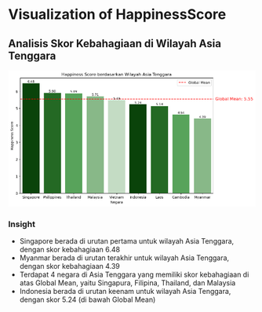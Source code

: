 # Visualization of HappinessScore

## Analisis Skor Kebahagiaan di Wilayah Asia Tenggara
<img src = 'https://github.com/anggapradanaa/Visualization_of_Happiness_Score/blob/main/asean_score.png'>

### Insight
- Singapore berada di urutan pertama untuk wilayah Asia Tenggara, dengan skor kebahagiaan 6.48
- Myanmar berada di urutan terakhir untuk wilayah Asia Tenggara, dengan skor kebahagiaan 4.39
- Terdapat 4 negara di Asia Tenggara yang memiliki skor kebahagiaan di atas Global Mean, yaitu Singapura, Filipina, Thailand, dan Malaysia
- Indonesia berada di urutan keenam untuk wilayah Asia Tenggara, dengan skor 5.24 (di bawah Global Mean)
